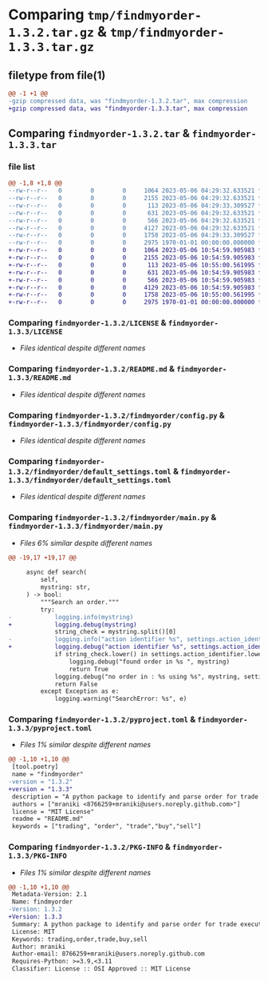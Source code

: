 # Comparing `tmp/findmyorder-1.3.2.tar.gz` & `tmp/findmyorder-1.3.3.tar.gz`

## filetype from file(1)

```diff
@@ -1 +1 @@
-gzip compressed data, was "findmyorder-1.3.2.tar", max compression
+gzip compressed data, was "findmyorder-1.3.3.tar", max compression
```

## Comparing `findmyorder-1.3.2.tar` & `findmyorder-1.3.3.tar`

### file list

```diff
@@ -1,8 +1,8 @@
--rw-r--r--   0        0        0     1064 2023-05-06 04:29:32.633521 findmyorder-1.3.2/LICENSE
--rw-r--r--   0        0        0     2155 2023-05-06 04:29:32.633521 findmyorder-1.3.2/README.md
--rw-r--r--   0        0        0      113 2023-05-06 04:29:33.309527 findmyorder-1.3.2/findmyorder/__init__.py
--rw-r--r--   0        0        0      631 2023-05-06 04:29:32.633521 findmyorder-1.3.2/findmyorder/config.py
--rw-r--r--   0        0        0      566 2023-05-06 04:29:32.633521 findmyorder-1.3.2/findmyorder/default_settings.toml
--rw-r--r--   0        0        0     4127 2023-05-06 04:29:32.633521 findmyorder-1.3.2/findmyorder/main.py
--rw-r--r--   0        0        0     1758 2023-05-06 04:29:33.309527 findmyorder-1.3.2/pyproject.toml
--rw-r--r--   0        0        0     2975 1970-01-01 00:00:00.000000 findmyorder-1.3.2/PKG-INFO
+-rw-r--r--   0        0        0     1064 2023-05-06 10:54:59.905983 findmyorder-1.3.3/LICENSE
+-rw-r--r--   0        0        0     2155 2023-05-06 10:54:59.905983 findmyorder-1.3.3/README.md
+-rw-r--r--   0        0        0      113 2023-05-06 10:55:00.561995 findmyorder-1.3.3/findmyorder/__init__.py
+-rw-r--r--   0        0        0      631 2023-05-06 10:54:59.905983 findmyorder-1.3.3/findmyorder/config.py
+-rw-r--r--   0        0        0      566 2023-05-06 10:54:59.905983 findmyorder-1.3.3/findmyorder/default_settings.toml
+-rw-r--r--   0        0        0     4129 2023-05-06 10:54:59.905983 findmyorder-1.3.3/findmyorder/main.py
+-rw-r--r--   0        0        0     1758 2023-05-06 10:55:00.561995 findmyorder-1.3.3/pyproject.toml
+-rw-r--r--   0        0        0     2975 1970-01-01 00:00:00.000000 findmyorder-1.3.3/PKG-INFO
```

### Comparing `findmyorder-1.3.2/LICENSE` & `findmyorder-1.3.3/LICENSE`

 * *Files identical despite different names*

### Comparing `findmyorder-1.3.2/README.md` & `findmyorder-1.3.3/README.md`

 * *Files identical despite different names*

### Comparing `findmyorder-1.3.2/findmyorder/config.py` & `findmyorder-1.3.3/findmyorder/config.py`

 * *Files identical despite different names*

### Comparing `findmyorder-1.3.2/findmyorder/default_settings.toml` & `findmyorder-1.3.3/findmyorder/default_settings.toml`

 * *Files identical despite different names*

### Comparing `findmyorder-1.3.2/findmyorder/main.py` & `findmyorder-1.3.3/findmyorder/main.py`

 * *Files 6% similar despite different names*

```diff
@@ -19,17 +19,17 @@
 
     async def search(
         self,
         mystring: str,
     ) -> bool:
         """Search an order."""
         try:
-            logging.info(mystring)
+            logging.debug(mystring)
             string_check = mystring.split()[0]
-            logging.info("action identifier %s", settings.action_identifier)
+            logging.debug("action identifier %s", settings.action_identifier)
             if string_check.lower() in settings.action_identifier.lower():
                 logging.debug("found order in %s ", mystring)
                 return True
             logging.debug("no order in : %s using %s", mystring, settings.action_identifier)
             return False
         except Exception as e:
             logging.warning("SearchError: %s", e)
```

### Comparing `findmyorder-1.3.2/pyproject.toml` & `findmyorder-1.3.3/pyproject.toml`

 * *Files 1% similar despite different names*

```diff
@@ -1,10 +1,10 @@
 [tool.poetry]
 name = "findmyorder"
-version = "1.3.2"
+version = "1.3.3"
 description = "A python package to identify and parse order for trade execution."
 authors = ["mraniki <8766259+mraniki@users.noreply.github.com>"]
 license = "MIT License"
 readme = "README.md"
 keywords = ["trading", "order", "trade","buy","sell"]
```

### Comparing `findmyorder-1.3.2/PKG-INFO` & `findmyorder-1.3.3/PKG-INFO`

 * *Files 1% similar despite different names*

```diff
@@ -1,10 +1,10 @@
 Metadata-Version: 2.1
 Name: findmyorder
-Version: 1.3.2
+Version: 1.3.3
 Summary: A python package to identify and parse order for trade execution.
 License: MIT
 Keywords: trading,order,trade,buy,sell
 Author: mraniki
 Author-email: 8766259+mraniki@users.noreply.github.com
 Requires-Python: >=3.9,<3.11
 Classifier: License :: OSI Approved :: MIT License
```

